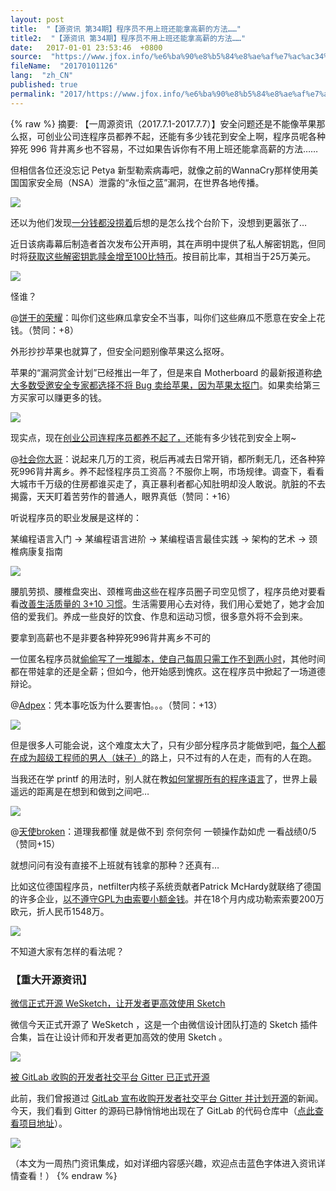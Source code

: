 ```yaml
---
layout: post
title:  "【源资讯 第34期】程序员不用上班还能拿高薪的方法……"
title2:  "【源资讯 第34期】程序员不用上班还能拿高薪的方法……"
date:   2017-01-01 23:53:46  +0800
source:  "https://www.jfox.info/%e6%ba%90%e8%b5%84%e8%ae%af%e7%ac%ac34%e6%9c%9f%e7%a8%8b%e5%ba%8f%e5%91%98%e4%b8%8d%e7%94%a8%e4%b8%8a%e7%8f%ad%e8%bf%98%e8%83%bd%e6%8b%bf%e9%ab%98%e8%96%aa%e7%9a%84%e6%96%b9%e6%b3%95.html"
fileName:  "20170101126"
lang:  "zh_CN"
published: true
permalink: "2017/https://www.jfox.info/%e6%ba%90%e8%b5%84%e8%ae%af%e7%ac%ac34%e6%9c%9f%e7%a8%8b%e5%ba%8f%e5%91%98%e4%b8%8d%e7%94%a8%e4%b8%8a%e7%8f%ad%e8%bf%98%e8%83%bd%e6%8b%bf%e9%ab%98%e8%96%aa%e7%9a%84%e6%96%b9%e6%b3%95.html"
---
```

{% raw %}
摘要: 【一周源资讯（2017.7.1-2017.7.7）】安全问题还是不能像苹果那么抠，可创业公司连程序员都养不起，还能有多少钱花到安全上啊，程序员呢各种猝死 996 背井离乡也不容易，不过如果告诉你有不用上班还能拿高薪的方法…… 
  
  
  
但相信各位还没忘记 Petya 新型勒索病毒吧，就像之前的WannaCry那样使用美国国家安全局（NSA）泄露的“永恒之蓝”漏洞，在世界各地传播。

![](d4bddf8.jpg)

还以为他们发现[一分钱都没捞着](https://www.jfox.info/go.php?url=https://www.oschina.net/news/86267/petya-extort-nothing)后想的是怎么找个台阶下，没想到更嚣张了…

近日该病毒幕后制造者首次发布公开声明，其在声明中提供了私人解密钥匙，但同时将[获取这些解密钥匙赎金增至100比特币](https://www.jfox.info/go.php?url=http://www.oschina.net/news/86512/petya--ransom-increase)。按目前比率，其相当于25万美元。

![](8c97ac5.jpg)

怪谁？

@[饼干的荣耀](https://www.jfox.info/go.php?url=https://my.oschina.net/u/564963)：叫你们这些麻瓜拿安全不当事，叫你们这些麻瓜不愿意在安全上花钱。（赞同：+8）

外形抄抄苹果也就算了，但安全问题别像苹果这么抠呀。 

苹果的“漏洞赏金计划”已经推出一年了，但是来自 Motherboard 的最新报道称[绝大多数受邀安全专家都选择不将 Bug 卖给苹果，因为苹果太抠门](https://www.jfox.info/go.php?url=http://www.oschina.net/news/86531/security-expert-sale-ulnerability-to-third-parties)。如果卖给第三方买家可以赚更多的钱。

![](0548df3.jpg)

现实点，现在[创业公司连程序员都养不起了，](https://www.jfox.info/go.php?url=https://www.oschina.net/news/86549/startups-can-not-afford-programmers)还能有多少钱花到安全上啊~

@[社会你大哥](https://www.jfox.info/go.php?url=https://my.oschina.net/u/151811)：说起来几万的工资，税后再减去日常开销，都所剩无几，还各种猝死996背井离乡。养不起怪程序员工资高？不服你上啊，市场规律。调查下，看看大城市千万级的住房都谁买走了，真正暴利者都心知肚明却没人敢说。肮脏的不去揭露，天天盯着苦劳作的普通人，眼界真低（赞同：+16）

听说程序员的职业发展是这样的：

某编程语言入门 -> 某编程语言进阶 -> 某编程语言最佳实践 -> 架构的艺术 -> 颈椎病康复指南

![](9dc74bf.png)

腰肌劳损、腰椎盘突出、颈椎弯曲这些在程序员圈子司空见惯了，程序员绝对要看看[改善生活质量的 3+10 习惯](https://www.jfox.info/go.php?url=https://www.oschina.net/news/86497/3-10-habits-improve-programmer-quality)。生活需要用心去对待，我们用心爱她了，她才会加倍的爱我们。养成一些良好的饮食、作息和运动习惯，很多意外将不会到来。

要拿到高薪也不是非要各种猝死996背井离乡不可的

一位匿名程序员就[偷偷写了一堆脚本，使自己每周只需工作不到两小时](https://www.jfox.info/go.php?url=http://www.oschina.net/news/86484/automating-jobs)，其他时间都在带娃拿的还是全薪；但如今，他开始感到愧疚。这在程序员中掀起了一场道德辩论。

@[Adpex](https://www.jfox.info/go.php?url=https://my.oschina.net/sumingxiaoyao)：凭本事吃饭为什么要害怕。。。（赞同：+13）

![](b250018.png)

但是很多人可能会说，这个难度太大了，只有少部分程序员才能做到吧，[每个人都在成为超级工程师的男人（妹子）](https://www.jfox.info/go.php?url=http://www.oschina.net/news/86501/how-to-be-great)的路上，只不过有的人在走，而有的人在跑。

当我还在学 printf 的用法时，别人就在教[如何掌握所有的程序语言](https://www.jfox.info/go.php?url=https://www.oschina.net/news/86551/how-to-learn-all-programming-language)了，世界上最遥远的距离是在想到和做到之间吧…

![](09e27ed.png)

@[天使broken](https://www.jfox.info/go.php?url=https://my.oschina.net/wuao)：道理我都懂 就是做不到 奈何奈何 一顿操作勐如虎 一看战绩0/5（赞同+15）

就想问问有没有直接不上班就有钱拿的那种？还真有…

比如这位德国程序员，netfilter内核子系统贡献者Patrick McHardy就联络了德国的许多企业，[以不遵守GPL为由索要小额金钱](https://www.jfox.info/go.php?url=http://www.oschina.net/news/86365/ransom-company-by-opensource)。并在18个月内成功勒索索要200万欧元，折人民币1548万。

![](a29a476.jpg)

不知道大家有怎样的看法呢？

### 【重大开源资讯】

[微信正式开源 WeSketch，让开发者更高效使用 Sketch](https://www.jfox.info/go.php?url=https://www.oschina.net/news/86481/weixin-opensource-wesketch)

微信今天正式开源了 WeSketch ，这是一个由微信设计团队打造的 Sketch 插件合集，旨在让设计师和开发者更加高效的使用 Sketch 。

![](ffecda4.png)

[被 GitLab 收购的开发者社交平台 Gitter 已正式开源](https://www.jfox.info/go.php?url=https://www.oschina.net/news/86429/gitter-is-open-source)

此前，我们曾报道过 [GitLab 宣布收购开发者社交平台 Gitter 并计划开源](https://www.jfox.info/go.php?url=http://www.oschina.net/news/82947/gitter-is-joining-the-gitlab-team)的新闻。今天，我们看到 Gitter 的源码已静悄悄地出现在了 GitLab 的代码仓库中（[点此查看项目地址](https://www.jfox.info/go.php?url=https://gitlab.com/gitlab-org/gitter/webapp/)）。

![](6338044.png)

（本文为一周热门资讯集成，如对详细内容感兴趣，欢迎点击蓝色字体进入资讯详情查看！）
{% endraw %}